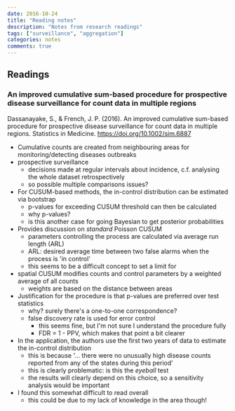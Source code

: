 ```yaml
---
date: 2016-10-24
title: "Reading notes"
description: "Notes from research readings"
tags: ["surveillance", "aggregation"]
categories: notes
comments: true
---
```


Readings
--------

### An improved cumulative sum-based procedure for prospective disease surveillance for count data in multiple regions

Dassanayake, S., & French, J. P. (2016). An improved cumulative
sum-based procedure for prospective disease surveillance for count data
in multiple regions. Statistics in Medicine.
<https://doi.org/10.1002/sim.6887>

-   Cumulative counts are created from neighbouring areas for
    monitoring/detecting diseases outbreaks
-   prospective surveillance
    -   decisions made at regular intervals about incidence, c.f.
        analysing the whole dataset retrospectively
    -   so possible multiple comparisons issues?
-   For CUSUM-based methods, the in-control distribution can be
    estimated via bootstrap
    -   p-values for exceeding CUSUM threshold can then be calculated
    -   why p-values?
    -   is this another case for going Bayesian to get posterior
        probabilities
-   Provides discussion on *standard* Poisson CUSUM
    -   parameters controlling the process are calculated via average
        run length (ARL)
    -   ARL: desired average time between two false alarms when the
        process is \'in control\'
    -   this seems to be a difficult concept to set a limit for
-   spatial CUSUM modifies counts and control parameters by a weighted
    average of all counts
    -   weights are based on the distance between areas
-   Justification for the procedure is that p-values are preferred over
    test statistics
    -   why? surely there\'s a one-to-one correspondence?
    -   false discovery rate is used for error control
        -   this seems fine, but I\'m not sure I understand the
            procedure fully
        -   FDR = 1 - PPV, which makes that point a bit clearer
-   In the application, the authors use the first two years of data to
    estimate the in-control distribution
    -   this is because \'... there were no unusually high disease
        counts reported from any of the states during this period\'
    -   this is clearly problematic: is this the *eyeball* test
    -   the results will clearly depend on this choice, so a sensitivity
        analysis would be important
-   I found this somewhat difficult to read overall
    -   this could be due to my lack of knowledge in the area though!
